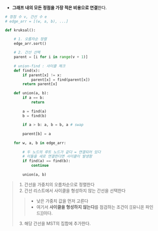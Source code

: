 - **그래프 내의 모든 정점을 가장 적은 비용으로 연결**한다.


```python
# 정점 수 v, 간선 수 e
# edge_arr = [(w, a, b), ...]

def kruksal():

	# 1. 오름차순 정렬
	edge_arr.sort() 
	
	# 2. 간선 선택
	parent = [i for i in range(v + 1)]
	
	# union-find : 사이클 체크
	def find(x):
		if parent[x] != x:
			parent[x] = find(parent[x])
		return parent[x]
	
	def union(a, b):
		if a == b:
			return
	
		a = find(a)
		b = find(b)
	
		if a > b: a, b = b, a # swap
	
		parent[b] = a
	
	for w, a, b in edge_arr:
	
		# 두 노드의 루트 노드가 같다 = 연결되어 있다
		# 이들을 새로 연결한다면 사이클이 발생함
		if find(a) == find(b):
			continue
	
		union(a, b)

```

> 1. 간선을 가중치의 오름차순으로 정렬한다
> 2. 간선 리스트에서 사이클을 형성하지 않는 간선을 선택한다
>> - 낮은 가중치 값을 먼저 고른다
>> - 여기서 **사이클을 형성하지 않는다**를 점검하는 조건이 [[유니온 파인드]]이다. 
>3. 해당 간선을 MST의 집합에 추가한다.